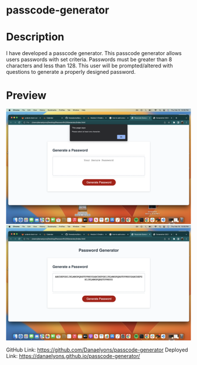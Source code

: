 # passcode-generator
# Description
I have developed a passcode generator. 
This passcode generator allows users passwords with set criteria. 
Passwords must be greater than 8 characters and less than 128.
This user will be prompted/altered with questions to generate a properly designed password.

# Preview
![Preview of Passcode Generator](PasscodeGeneratorOne.png)
![Preview of Passcode Generator pt. 2](PasscodeGeneratorTwo.png)

GitHub Link: https://github.com/Danaelyons/passcode-generator
Deployed Link: https://danaelyons.github.io/passcode-generator/


